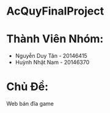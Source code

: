 # AcQuyFinalProject

# Thành Viên Nhóm:
- Nguyễn Duy Tân - 20146415
- Huỳnh Nhật Nam - 20146370
# Chủ Đề:
Web bán đĩa game

